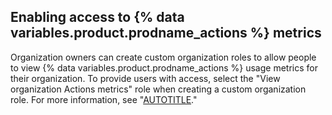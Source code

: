 ## Enabling access to {% data variables.product.prodname_actions %} metrics
  
Organization owners can create custom organization roles to allow people to view {% data variables.product.prodname_actions %} usage metrics for their organization. To provide users with access, select the "View organization Actions metrics" role when creating a custom organization role. For more information, see "[AUTOTITLE](/organizations/managing-peoples-access-to-your-organization-with-roles/about-custom-organization-roles)."
